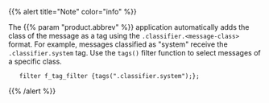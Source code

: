 ---
---
<!-- DISCLAIMER: This file is based on the syslog-ng Open Source Edition documentation https://github.com/balabit/syslog-ng-ose-guides/commit/2f4a52ee61d1ea9ad27cb4f3168b95408fddfdf2 and is used under the terms of The syslog-ng Open Source Edition Documentation License. The file has been modified by Axoflow. -->
{{% alert title="Note" color="info" %}}

The {{% param "product.abbrev" %}} application automatically adds the class of the message as a tag using the `.classifier.<message-class>` format. For example, messages classified as "system" receive the `.classifier.system` tag. Use the `tags()` filter function to select messages of a specific class.

```shell
   filter f_tag_filter {tags(".classifier.system");};
```
{{% /alert %}}
